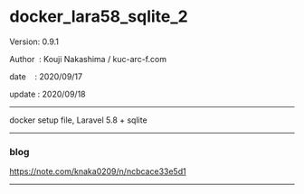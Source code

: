 ﻿# docker_lara58_sqlite_2

 Version: 0.9.1

 Author  : Kouji Nakashima / kuc-arc-f.com

 date    : 2020/09/17 

 update : 2020/09/18

***

docker setup file, Laravel 5.8 + sqlite

***
### blog

https://note.com/knaka0209/n/ncbcace33e5d1

***

